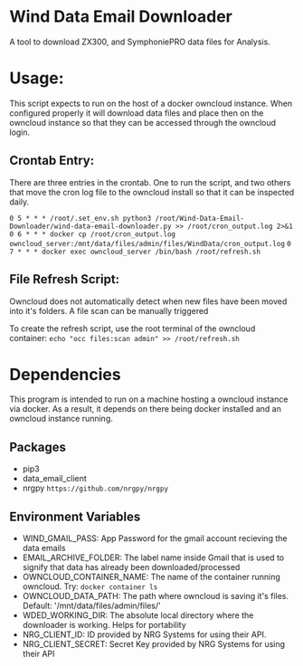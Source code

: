 # Wind Data Email Downloader
A tool to download ZX300, and SymphoniePRO data files for Analysis.

# Usage:

This script expects to run on the host of a docker owncloud instance. When configured properly it will download data files and place then on the owncloud instance so that they can be accessed through the owncloud login.

## Crontab Entry:

There are three entries in the crontab. One to run the script, and two others that move the cron log file to the owncloud install so that it can be inspected daily.

```0 5 * * * /root/.set_env.sh python3 /root/Wind-Data-Email-Downloader/wind-data-email-downloader.py >> /root/cron_output.log 2>&1```
```0 6 * * * docker cp /root/cron_output.log owncloud_server:/mnt/data/files/admin/files/WindData/cron_output.log```
```0 7 * * * docker exec owncloud_server /bin/bash /root/refresh.sh```

## File Refresh Script:

Owncloud does not automatically detect when new files have been moved into it's folders. A file scan can be manually triggered 

To create the refresh script, use the root terminal of the owncloud container:
```echo "occ files:scan admin" >> /root/refresh.sh```

# Dependencies

This program is intended to run on a machine hosting a owncloud instance via docker. As a result, it depends on there being docker installed and an owncloud instance running.

## Packages
- pip3
- data_email_client
- nrgpy ``https://github.com/nrgpy/nrgpy``

## Environment Variables

- WIND_GMAIL_PASS: App Password for the gmail account recieving the data emails
- EMAIL_ARCHIVE_FOLDER: The label name inside Gmail that is used to signify that data has already been downloaded/processed
- OWNCLOUD_CONTAINER_NAME: The name of the container running owncloud. Try: ```docker container ls```
- OWNCLOUD_DATA_PATH: The path where owncloud is saving it's files. Default: '/mnt/data/files/admin/files/'
- WDED_WORKING_DIR: The absolute local directory where the downloader is working. Helps for portability
- NRG_CLIENT_ID: ID provided by NRG Systems for using their API.
- NRG_CLIENT_SECRET: Secret Key provided by NRG Systems for using their API

